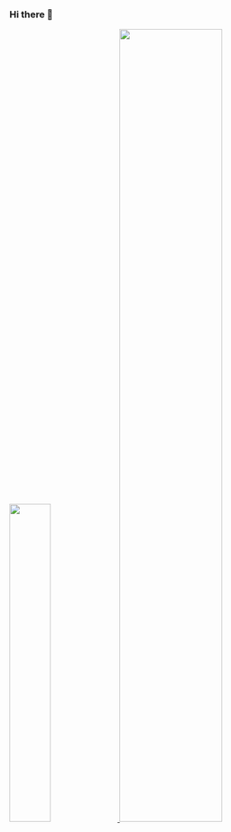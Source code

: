### Hi there 👋

<!--
**vgjm/vgjm** is a ✨ _special_ ✨ repository because its `README.md` (this file) appears on your GitHub profile.

Here are some ideas to get you started:

- 🔭 I’m currently working on ...
- 🌱 I’m currently learning ...
- 👯 I’m looking to collaborate on ...
- 🤔 I’m looking for help with ...
- 💬 Ask me about ...
- 📫 How to reach me: ...
- 😄 Pronouns: ...
- ⚡ Fun fact: ...
-->

<a href="https://github.com/vgjm">
  <image width='38%' src="https://github-readme-stats.vercel.app/api?username=vgjm&count_private=true&show_icons=true&include_all_commits=false&hide_border=true&hide=contribs&theme=vue" />
</a>
<a href="https://github.com/vgjm">
  <image width='60%' src="https://cdn.jsdelivr.net/gh/vgjm/vgjm@snake-game/github-contribution-grid-snake.svg" />
</a>
